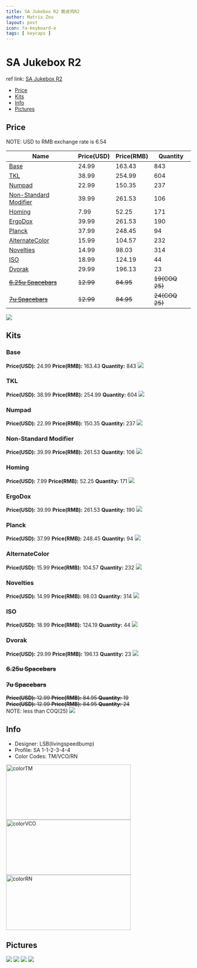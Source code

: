```yaml
---
title: SA Jukebox R2 脆皮鸡R2
author: Matrix Zou
layout: post
icon: fa-keyboard-o
tags: [ keycaps ]
---
```


# SA Jukebox R2

ref link: [SA Jukebox R2](https://www.massdrop.com/buy/jukebox-sa-keyset)

* [Price](#price)
* [Kits](#kits)
* [Info](#info)
* [Pictures](#pictures)

## Price

NOTE: USD to RMB exchange rate is 6.54

| Name          | Price(USD)    | Price(RMB)  | Quantity |
| ------------- | ------------- | ----------- | -------- |
|[Base](#base)|24.99|163.43|843|
|[TKL](#tkl)|38.99|254.99|604|
|[Numpad](#numpad)|22.99|150.35|237|
|[Non-Standard Modifier](#non-stardard-modifier)|39.99|261.53|106|
|[Homing](#homing)|7.99|52.25|171|
|[ErgoDox](#ergodox)|39.99|261.53|190|
|[Planck](#planck)|37.99|248.45|94|
|[AlternateColor](#alternatecolor)|15.99|104.57|232|
|[Novelties](#novelties)|14.99|98.03|314|
|[ISO](#iso)|18.99|124.19|44|
|[Dvorak](#dvorak)|29.99|196.13|23|
|~~[6.25u Spacebars](#6.25u-spacebars)~~|~~12.99~~|~~84.95~~|~~19(COQ 25)~~|
|~~[7u Spacebars](#7u-spacebars)~~|~~12.99~~|~~84.95~~|~~24(COQ 25)~~|

<img src="{{ 'assets/images/jukeboxr2/price.jpg' | relative_url }}" atl="price" class="image featured">

## Kits
### Base
**Price(USD):** 24.99	**Price(RMB):** 163.43	**Quantity:** 843
<img src="{{ 'assets/images/jukeboxr2/kits_pics/base.jpg' | relative_url }}" atl="Base" class="image featured">

### TKL
**Price(USD):** 38.99	**Price(RMB):** 254.99	**Quantity:** 604
<img src="{{ 'assets/images/jukeboxr2/kits_pics/tkl.jpg' | relative_url }}" atl="TKL" class="image featured">

### Numpad
**Price(USD):** 22.99	**Price(RMB):** 150.35	**Quantity:** 237
<img src="{{ 'assets/images/jukeboxr2/kits_pics/numpad.jpg' | relative_url }}" atl="Numpad" class="image featured">

### Non-Standard Modifier
**Price(USD):** 39.99	**Price(RMB):** 261.53	**Quantity:** 106
<img src="{{ 'assets/images/jukeboxr2/kits_pics/nonstandardmodifier.jpg' | relative_url }}" atl="Non-Standard Modifier" class="image featured">

### Homing
**Price(USD):** 7.99	**Price(RMB):** 52.25	**Quantity:** 171
<img src="{{ 'assets/images/jukeboxr2/kits_pics/homing.jpg' | relative_url }}" atl="Homing" class="image featured">

### ErgoDox
**Price(USD):** 39.99	**Price(RMB):** 261.53	**Quantity:** 190
<img src="{{ 'assets/images/jukeboxr2/kits_pics/ergodox.jpg' | relative_url }}" atl="ErgoDox" class="image featured">

### Planck
**Price(USD):** 37.99	**Price(RMB):** 248.45	**Quantity:** 94
<img src="{{ 'assets/images/jukeboxr2/kits_pics/planck.jpg' | relative_url }}" atl="Planck" class="image featured">

### AlternateColor
**Price(USD):** 15.99	**Price(RMB):** 104.57	**Quantity:** 232
<img src="{{ 'assets/images/jukeboxr2/kits_pics/alternatecolor.jpg' | relative_url }}" atl="AlternateColor" class="image featured">

### Novelties
**Price(USD):** 14.99	**Price(RMB):** 98.03	**Quantity:** 314
<img src="{{ 'assets/images/jukeboxr2/kits_pics/novelties.jpg' | relative_url }}" atl="Novelties" class="image featured">

### ISO
**Price(USD):** 18.99	**Price(RMB):** 124.19	**Quantity:** 44
<img src="{{ 'assets/images/jukeboxr2/kits_pics/iso.jpg' | relative_url }}" atl="ISO" class="image featured">

### Dvorak
**Price(USD):** 29.99	**Price(RMB):** 196.13	**Quantity:** 23
<img src="{{ 'assets/images/jukeboxr2/kits_pics/dvorak.jpg' | relative_url }}" atl="Dvorak" class="image featured">

### ~~6.25u Spacebars~~
### ~~7u Spacebars~~
~~**Price(USD):** 12.99	**Price(RMB):** 84.95	**Quantity:** 19~~    
~~**Price(USD):** 12.99	**Price(RMB):** 84.95	**Quantity:** 24~~  
NOTE: less than COQ(25)
<img src="{{ 'assets/images/jukeboxr2/kits_pics/spacebar.jpg' | relative_url }}" atl="Spacebars" class="image featured">

## Info
* Designer: LSB(livingspeedbump)
* Profile: SA 1-1-2-3-4-4
* Color Codes: TM/VCO/RN  
<img src="{{ 'assets/images/SP_ColorCodes/abs/SP_Abs_ColorCodes_TM.png' | relative_url }}" alt="colorTM" height="150" width="340">
<img src="{{ 'assets/images/SP_ColorCodes/abs/SP_Abs_ColorCodes_VCO.png' | relative_url }}" alt="colorVCO" height="150" width="340">
<img src="{{ 'assets/images/SP_ColorCodes/abs/SP_Abs_ColorCodes_RN.png' | relative_url }}" alt="colorRN" height="150" width="340">

## Pictures
<img src="{{ 'assets/images/jukeboxr2/rendering_pics/MD-18515_20160510105643_c05c5437922477ab.jpg' | relative_url }}" atl="MD-18515_20160510105643_c05c5437922477ab.jpg" class="image featured">
<img src="{{ 'assets/images/jukeboxr2/rendering_pics/MD-8571_20151104114737_df99f01ec2d306ca.jpg' | relative_url }}" atl="MD-8571_20151104114737_df99f01ec2d306ca.jpg" class="image featured">
<img src="{{ 'assets/images/jukeboxr2/rendering_pics/MD-8571_20151104114738_79d6ea25ad8047f8.jpg' | relative_url }}" atl="MD-8571_20151104114738_79d6ea25ad8047f8.jpg" class="image featured">
<img src="{{ 'assets/images/jukeboxr2/rendering_pics/MD-8571_20151104114840_16ec57305d0fa4ac.jpg' | relative_url }}" atl="MD-8571_20151104114840_16ec57305d0fa4ac.jpg" class="image featured">
